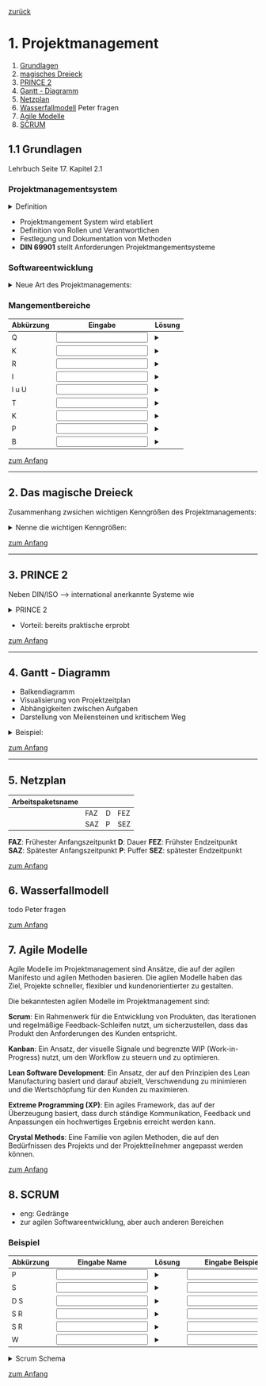 [zurück](../README.md)

# 1. Projektmanagement

1. [Grundlagen](#11-grundlagen)
2. [magisches Dreieck](#das-magische-dreieck)
3. [PRINCE 2](#3-prince-2)
4. [Gantt - Diagramm](#4-gantt---diagramm)
5. [Netzplan](#5-netzplan)
6. [Wasserfallmodell](#6-wasserfallmodell) Peter fragen
7. [Agile Modelle](#7-agile-modelle)
8. [SCRUM](#8-scrum)

## 1.1 Grundlagen
Lehrbuch Seite 17.
Kapitel 2.1

### Projektmanagementsystem

<details>
  <summary>Definition</summary>
  Planen, Steuern und kontrollieren von Projekten durch Anwendung von Methoden, Hilfsmitteln, Techniken. (DIN ISO 21500)
</details>

- Projektmangement System wird etabliert
- Definition von Rollen und Verantwortlichen
- Festlegung und Dokumentation von Methoden
- __DIN 69901__ stellt Anforderungen Projektmangementsysteme

### Softwareentwicklung



<details>
<summary>
Neue Art des Projektmanagements:
</summary>
Agile
Manifest

</details>

### Mangementbereiche

Abkürzung | Eingabe | Lösung
-|-|-
Q |<input type="text"></input> |  <details><summary></summary>Qualitätsmangement</details>
K |<input type="text"></input> |  <details><summary></summary>Kommunktionsmanagement</details>
R |<input type="text"></input> |  <details><summary></summary>Risikomanagement</details>
I |<input type="text"></input> |  <details><summary></summary>Integrationsmanagement</details>
I u U |<input type="text"></input> |  <details><summary></summary>Inhalts- und Umfangsmanagement</details>
T |<input type="text"></input> |  <details><summary></summary>Terminmanagement</details>
K | <input type="text"></input> | <details><summary></summary>Kostenmanagement</details>
P | <input type="text"></input> | <details><summary></summary>Personalmanagement</details>
B | <input type="text"></input> | <details><summary></summary>Beschaffungsmanagement</details>



[zum Anfang](#1-projektmanagement)

---

## 2. Das magische Dreieck

Zusammenhang zwsichen wichtigen Kenngrößen des Projektmanagements:
<details>
<summary>Nenne die wichtigen Kenngrößen:
</summary>

![Router](./images/magisches-dreieck_w800.jpg)
</details>

[zum Anfang](#1-projektmanagement)

---

## 3. PRINCE 2

Neben DIN/ISO --> international anerkannte Systeme wie
<details>
<summary>PRINCE 2</summary>PRojects IN Controlled Environments</details>

- Vorteil: bereits praktische erprobt

[zum Anfang](#1-projektmanagement)

---

## 4. Gantt - Diagramm

- Balkendiagramm
- Visualisierung von Projektzeitplan
- Abhängigkeiten zwischen Aufgaben
- Darstellung von Meilensteinen und kritischem Weg

<details>
<summary>
Beispiel:
</summary>

![Gantt Diagramm](./images/Gantt-Diagram.png)
</details>

[zum Anfang](#1-projektmanagement)

---

## 5. Netzplan

Arbeitspaketsname |  | | |
-|-|-|-
| | FAZ | D | FEZ
| | SAZ | P | SEZ

__FAZ__: Frühester Anfangszeitpunkt
__D__: Dauer
__FEZ__: Frühster Endzeitpunkt  
__SAZ__: Spätester Anfangszeitpunkt
__P__: Puffer
__SEZ__: spätester Endzeitpunkt

[zum Anfang](#1-projektmanagement)

## 6. Wasserfallmodell

todo
Peter fragen

[zum Anfang](#1-projektmanagement)

## 7. Agile Modelle

Agile Modelle im Projektmanagement sind Ansätze, die auf der agilen Manifesto und agilen Methoden basieren. Die agilen Modelle haben das Ziel, Projekte schneller, flexibler und kundenorientierter zu gestalten.

Die bekanntesten agilen Modelle im Projektmanagement sind:

__Scrum__: Ein Rahmenwerk für die Entwicklung von Produkten, das Iterationen und regelmäßige Feedback-Schleifen nutzt, um sicherzustellen, dass das Produkt den Anforderungen des Kunden entspricht.

__Kanban__: Ein Ansatz, der visuelle Signale und begrenzte WIP (Work-in-Progress) nutzt, um den Workflow zu steuern und zu optimieren.

__Lean Software Development__: Ein Ansatz, der auf den Prinzipien des Lean Manufacturing basiert und darauf abzielt, Verschwendung zu minimieren und die Wertschöpfung für den Kunden zu maximieren.

__Extreme Programming (XP)__: Ein agiles Framework, das auf der Überzeugung basiert, dass durch ständige Kommunikation, Feedback und Anpassungen ein hochwertiges Ergebnis erreicht werden kann.

__Crystal Methods__: Eine Familie von agilen Methoden, die auf den Bedürfnissen des Projekts und der Projektteilnehmer angepasst werden können.

[zum Anfang](#1-projektmanagement)

## 8. SCRUM

- eng: Gedränge
- zur agilen Softwareentwicklung, aber auch anderen Bereichen

### Beispiel

Abkürzung | Eingabe Name | Lösung | Eingabe Beispiel | Lösungsbeispiel
-|-|-|-|-
P | <input type="text"> | <details><summary> </summary>Planung</details> |<input type="text"> | <details><summary></summary>Das Team besteht aus einem Produktbesitzer, drei Entwicklern und einem Scrum-Master. Das Team erstellt eine Liste von Anforderungen für die zu entwickelnde Software und erstellt ein Product Backlog</details>
S | <input type="text"> | <details><summary> </summary>Sprint</details> | <input type="text"> |<details><summary></summary> Das Team wählt einen Zeitraum von zwei Wochen für den ersten Sprint aus. Es wählt die wichtigsten Anforderungen aus dem Product Backlog aus und beginnt mit der Entwicklung.</details>
D S | <input type="text"> | <details><summary> </summary>Daily Scrum</details>|<input type="text"> | <details><summary></summary> Jeden Tag treffen sich das Team und bespricht den Fortschritt des aktuellen Sprints. Die Entwickler teilen ihre Arbeitsfortschritte und Probleme mit, und das Team diskutiert Lösungen.</details>
S R | <input type="text"> | <details><summary> </summary>Sprint Review</details>| <input type="text"> |<details><summary></summary>Am Ende des Sprints stellt das Team die entwickelten Funktionalitäten dem Produktbesitzer vor. Der Produktbesitzer gibt Feedback und bespricht eventuelle Änderungen im Product Backlog.</details>
S R | <input type="text"> | <details><summary> </summary>Sprint Retrospective</details>|<input type="text"> | <details><summary></summary>Das Team diskutiert, was während des Sprints gut lief und was verbessert werden kann. Es identifiziert Maßnahmen, die in zukünftigen Sprints umgesetzt werden können, um die Prozesse und Praktiken zu verbessern.</details>
W | <input type="text"> | <details><summary> </summary>Wiederholung</details>| <input type="text"> |<details><summary></summary>Das Team wiederholt den Prozess mit einem neuen Sprint und führt kontinuierliche Verbesserungen durch.</details>

<details><summary>Scrum Schema</summary>

![Scrum](./images/Scrum-Schema-Kopie.jpg)</details>





[zum Anfang](#1-projektmanagement)